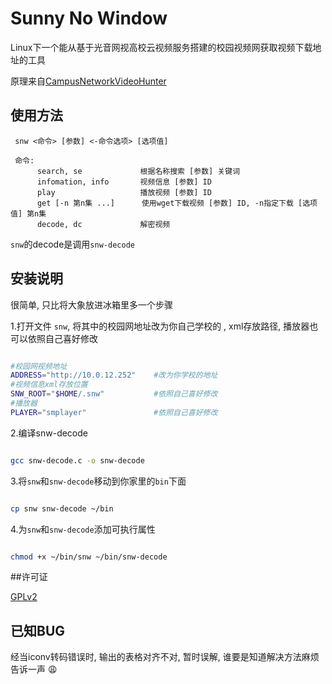 # Sunny No Window

Linux下一个能从基于光音网视高校云视频服务搭建的校园视频网获取视频下载地址的工具

原理来自[CampusNetworkVideoHunter](https://github.com/sinsoul/CampusNetworkVideoHunter)

## 使用方法


	 snw <命令> [参数] <-命令选项> [选项值]
	
	 命令:
	      search, se             根据名称搜索 [参数] 关键词
	      infomation, info       视频信息 [参数] ID
	      play                   播放视频 [参数] ID
	      get [-n 第n集 ...]      使用wget下载视频 [参数] ID, -n指定下载 [选项值] 第n集
	      decode, dc             解密视频


`snw`的decode是调用`snw-decode`

## 安装说明

很简单, 只比将大象放进冰箱里多一个步骤

1.打开文件 `snw`, 将其中的校园网地址改为你自己学校的
, xml存放路径, 播放器也可以依照自己喜好修改

```bash

#校园网视频地址
ADDRESS="http://10.0.12.252"	#改为你学校的地址
#视频信息xml存放位置
SNW_ROOT="$HOME/.snw"			#依照自己喜好修改
#播放器
PLAYER="smplayer"				#依照自己喜好修改

```

2.编译snw-decode

```bash

gcc snw-decode.c -o snw-decode

```

3.将`snw`和`snw-decode`移动到你家里的`bin`下面

```bash

cp snw snw-decode ~/bin

```

4.为`snw`和`snw-decode`添加可执行属性

```bash

chmod +x ~/bin/snw ~/bin/snw-decode

```

##许可证

[GPLv2](https://www.gnu.org/licenses/gpl-2.0.html)

## 已知BUG

经当iconv转码错误时, 输出的表格对齐不对, 暂时误解, 谁要是知道解决方法麻烦告诉一声 :weary:
